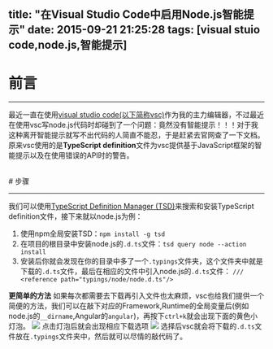 title: "在Visual Studio Code中启用Node.js智能提示"
date: 2015-09-21 21:25:28
tags: [visual stuio code,node.js,智能提示]
---


# 前言


----------


最近一直在使用[visual studio code(以下简称vsc)](https://www.visualstudio.com/)作为我的主力编辑器，不过最近在使用vsc写node.js代码时却碰到了一个问题：竟然没有智能提示！！！对于我这种离开智能提示就写不出代码的人简直不能忍，于是赶紧去官网查了一下文档。原来vsc使用的是**TypeScript definition**文件为vsc提供基于JavaScript框架的智能提示以及在使用错误的API时的警告。
<!--more-->
<br/>
# 步骤


----------


我们可以使用[TypeScript Definition Manager (TSD)](http://definitelytyped.org/tsd/)来搜索和安装TypeScript definition文件，接下来就以node.js为例：
1. 使用npm全局安装TSD：`npm install -g tsd`
2. 在项目的根目录中安装node.js的`.d.ts`文件：`tsd query node --action install`
3. 安装后你就会发现在你的目录中多了一个`.typings`文件夹，这个文件夹中就是下载的`.d.ts`文件，最后在相应的文件中引入node.js的`.d.ts`文件：
`/// <reference path="typings/node/node.d.ts"/>`



**更简单的方法**
如果每次都需要去下载再引入文件也太麻烦，vsc也给我们提供一个简便的方法，我们可以在敲下对应的Framework,Runtime的全局变量后(例如node.js的`__dirname`,Angular的`angular`)，再按下`ctrl+k`就会出现下面的黄色小灯泡。
![][1]
点击灯泡后就会出现相应下载选项
![][2]
选择后vsc就会将下载的`.d.ts`文件放在`.typings`文件夹中，然后就可以尽情的敲代码了。


  [1]: http://7xj5pg.com1.z0.glb.clouddn.com/20150921203737.jpg
  [2]: http://7xj5pg.com1.z0.glb.clouddn.com/20150921203749.jpg
